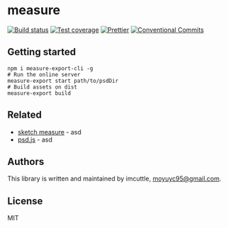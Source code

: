 # measure

[![Build status](https://img.shields.io/travis/imcuttle/measure/master.svg?style=flat-square)](https://travis-ci.org/imcuttle/measure)
[![Test coverage](https://img.shields.io/codecov/c/github/imcuttle/measure.svg?style=flat-square)](https://codecov.io/github/imcuttle/measure?branch=master)
[![Prettier](https://img.shields.io/badge/code_style-prettier-ff69b4.svg?style=flat-square)](https://prettier.io/)
[![Conventional Commits](https://img.shields.io/badge/Conventional%20Commits-1.0.0-yellow.svg)](https://conventionalcommits.org)

## Getting started

```
npm i measure-export-cli -g
# Run the online server
measure-export start path/to/psdDir
# Build assets on dist
measure-export build
```


## Related

- [sketch measure](2) - asd
- [psd.js](2) - asd

## Authors

This library is written and maintained by imcuttle, [moyuyc95@gmail.com](mailto:moyuyc95@gmail.com).

## License

MIT
